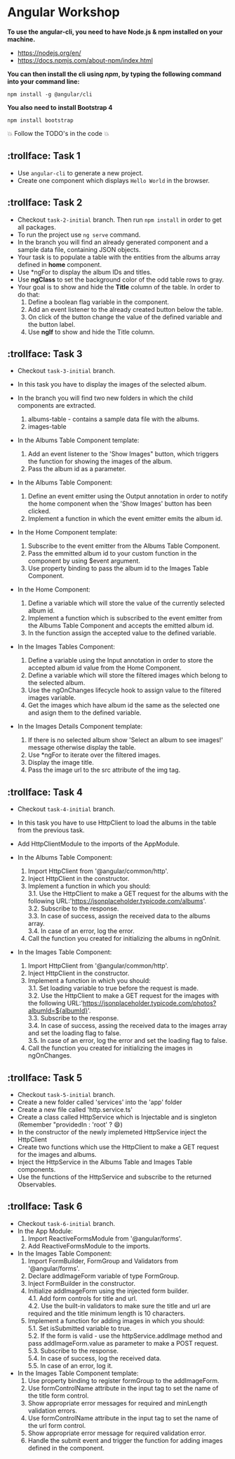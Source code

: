 # Angular Workshop

**To use the angular-cli, you need to have Node.js & npm installed on your machine.**
* https://nodejs.org/en/
* https://docs.npmjs.com/about-npm/index.html

**You can then install the cli using *npm*, by typing the following command into your command line:**

`npm install -g @angular/cli`

**You also need to install Bootstrap 4**

 `npm install bootstrap`

:boom: Follow the TODO's in the code :boom:

## :trollface: Task 1
* Use `angular-cli` to generate a new project.
* Create one component which displays `Hello World` in the browser.

## :trollface: Task 2
* Checkout `task-2-initial` branch. Then run `npm install` in order to get all packages.
* To run the project use `ng serve` command.
* In the branch you will find an already generated component and a sample data file, containing JSON objects.
* Your task is to populate a table with the entities from the albums array defined in **home** component.
* Use *ngFor to display the album IDs and titles.
* Use **ngClass** to set the background color of the odd table rows to gray.
* Your goal is to show and hide the **Title** column of the table. In order to do that:
    1. Define a boolean flag variable in the component.
    2. Add an event listener to the already created button below the table.
    3. On click of the button change the value of the defined variable and the button label.
    4. Use **ngIf** to show and hide the Title column.
    
## :trollface: Task 3
* Checkout `task-3-initial` branch.
* In this task you have to display the images of the selected album.
* In the branch you will find two new folders in which the child components are extracted.
    1. albums-table - contains a sample data file with the albums.
    2. images-table
* In the Albums Table Component template: 
    1. Add an event listener to the 'Show Images" button, which triggers the function for showing the images of the album. 
    2. Pass the album id as a parameter.
    
* In the Albums Table Component:
    1. Define an event emitter using the Output annotation in order to notify the home component when the 'Show Images' button has              been clicked.
    2. Implement a function in which the event emitter emits the album id.

* In the Home Component template:
    1. Subscribe to the event emitter from the Albums Table Component. 
    2. Pass the emmitted album id to your custom function in the component by using $event argument.
    3. Use property binding to pass the album id to the Images Table Component.
    
* In the Home Component:
    1. Define a variable which will store the value of the currently selected album id.
    2. Implement a function which is subscribed to the event emitter from the Albums Table Component and accepts the emitted album id.   
    3. In the function assign the accepted value to the defined variable.
    
* In the Images Tables Component:
    1. Define a variable using the Input annotation in order to store the accepted album id value from the Home Component.
    2. Define a variable which will store the filtered images which belong to the selected album.
    3. Use the ngOnChanges lifecycle hook to assign value to the filtered images variable.
    4. Get the images which have album id the same as the selected one and asign them to the defined variable.
    
* In the Images Details Component template:
    1. If there is no selected album show 'Select an album to see images!' message otherwise display the table.
    2. Use *ngFor to iterate over the filtered images.
    3. Display the image title.
    4. Pass the image url to the src attribute of the img tag.

## :trollface: Task 4
* Checkout `task-4-initial` branch.
* In this task you have to use HttpClient to load the albums in the table from the previous task.
* Add HttpClientModule to the imports of the AppModule.
* In the Albums Table Component: 
    1. Import HttpClient from '@angular/common/http'.
    2. Inject HttpClient in the constructor.
    3. Implement a function in which you should:  
       3.1. Use the HttpClient to make a GET request for the albums with the following URL:'https://jsonplaceholder.typicode.com/albums'.   
       3.2. Subscribe to the response.  
       3.3. In case of success, assign the received data to the albums array.  
       3.4. In case of an error, log the error.  
    4. Call the function you created for initializing the albums in ngOnInit.

* In the Images Table Component: 
    1. Import HttpClient from '@angular/common/http'.
    2. Inject HttpClient in the constructor.
    3. Implement a function in which you should:  
       3.1. Set loading variable to true before the request is made.   
       3.2. Use the HttpClient to make a GET request for the images with the following URL:'https://jsonplaceholder.typicode.com/photos?albumId=${albumId}'.  
       3.3. Subscribe to the response.  
       3.4. In case of success, assing the received data to the images array and set the loading flag to false.   
       3.5. In case of an error, log the error and set the loading flag to false.
    4. Call the function you created for initializing the images in ngOnChanges.
    
 ## :trollface: Task 5
* Checkout `task-5-initial` branch.
* Create a new folder called 'services' into the 'app' folder
* Create a new file called 'http.service.ts'
* Create a class called HttpService which is Injectable and is singleton (Remember "providedIn : 'root' ? :smile:)
* In the constructor of the newly implemeted HttpService inject the HttpClient
* Create two functions which use the HttpClient to make a GET request for the images and albums.
* Inject the HttpService in the Albums Table and Images Table components.
* Use the functions of the HttpService and subscribe to the returned Observables.

## :trollface: Task 6
* Checkout `task-6-initial` branch.
* In the App Module: 
    1. Import ReactiveFormsModule from '@angular/forms'.
    2. Add ReactiveFormsModule to the imports.
* In the Images Table Component: 
    1. Import FormBuilder, FormGroup and Validators from '@angular/forms'.  
    2. Declare addImageForm variable of type FormGroup.  
    3. Inject FormBuilder in the constructor.  
    4. Initialize addImageForm using the injected form builder.  
       4.1. Add form controls for title and url.  
       4.2. Use the built-in validators to make sure the title and url are required and the title minimum length is 10 characters.  
    5. Implement a function for adding images in which you should:  
       5.1. Set isSubmitted variable to true.   
       5.2. If the form is valid - use the httpService.addImage method and pass addImageForm.value as parameter to make a POST request.  
       5.3. Subscribe to the response.  
       5.4. In case of success, log the received data.  
       5.5. In case of an error, log it.  
* In the Images Table Component template: 
    1. Use property binding to register formGroup to the addImageForm.
    2. Use formControlName attribute in the input tag to set the name of the title form control.
    3. Show appropriate error messages for required and minLength validation errors.
    4. Use formControlName attribute in the input tag to set the name of the url form control.
    5. Show appropriate error message for required validation error.
    6. Handle the submit event and trigger the function for adding images defined in the component.


